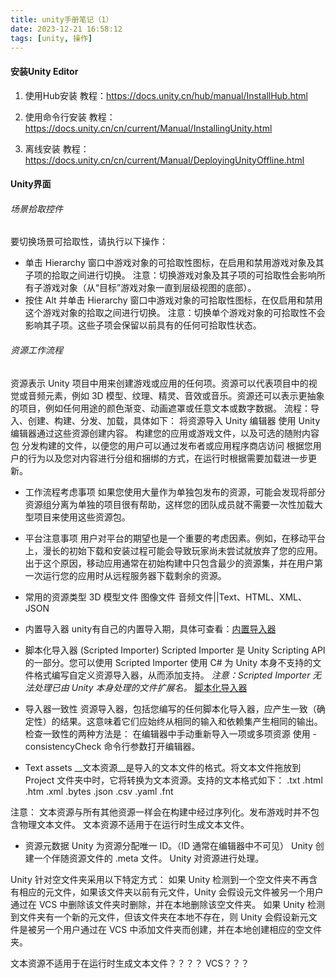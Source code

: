 ```yaml
---
title: unity手册笔记（1）
date: 2023-12-21 16:58:12
tags: [unity, 操作]
---
```


#### 安装Unity Editor

1. 使用Hub安装
教程：https://docs.unity.cn/hub/manual/InstallHub.html

2. 使用命令行安装
教程：https://docs.unity.cn/cn/current/Manual/InstallingUnity.html

3. 离线安装
教程：https://docs.unity.cn/cn/current/Manual/DeployingUnityOffline.html

#### Unity界面

###### 场景拾取控件
要切换场景可拾取性，请执行以下操作：
- 单击 Hierarchy 窗口中游戏对象的可拾取性图标，在启用和禁用游戏对象及其子项的拾取之间进行切换。
注意：切换游戏对象及其子项的可拾取性会影响所有子游戏对象（从“目标”游戏对象一直到层级视图的底部）。
- 按住 Alt 并单击 Hierarchy 窗口中游戏对象的可拾取性图标，在仅启用和禁用这个游戏对象的拾取之间进行切换。
注意：切换单个游戏对象的可拾取性不会影响其子项。这些子项会保留以前具有的任何可拾取性状态。

###### 资源工作流程
资源表示 Unity 项目中用来创建游戏或应用的任何项。资源可以代表项目中的视觉或音频元素，例如 3D 模型、纹理、精灵、音效或音乐。资源还可以表示更抽象的项目，例如任何用途的颜色渐变、动画遮罩或任意文本或数字数据。
流程：导入、创建、构建、分发、加载，具体如下：
将资源导入 Unity 编辑器
使用 Unity 编辑器通过这些资源创建内容。
构建您的应用或游戏文件，以及可选的随附内容包
分发构建的文件，以便您的用户可以通过发布者或应用程序商店访问
根据您用户的行为以及您对内容进行分组和捆绑的方式，在运行时根据需要加载进一步更新。

- 工作流程考虑事项
如果您使用大量作为单独包发布的资源，可能会发现将部分资源组分离为单独的项目很有帮助，这样您的团队成员就不需要一次性加载大型项目来使用这些资源包。
- 平台注意事项
用户对平台的期望也是一个重要的考虑因素。例如，在移动平台上，漫长的初始下载和安装过程可能会导致玩家尚未尝试就放弃了您的应用。出于这个原因，移动应用通常在初始构建中只包含最少的资源集，并在用户第一次运行您的应用时从远程服务器下载剩余的资源。

- 常用的资源类型
3D 模型文件
图像文件
音频文件||Text、HTML、XML、JSON

- 内置导入器
unity有自己的内置导入期，具体可查看：[内置导入器](https://docs.unity.cn/cn/current/Manual/BuiltInImporters.html)

- 脚本化导入器 (Scripted Importer)
Scripted Importer 是 Unity Scripting API 的一部分。您可以使用 Scripted Importer 使用 C# 为 Unity 本身不支持的文件格式编写自定义资源导入器，从而添加支持。
*注意：Scripted Importer 无法处理已由 Unity 本身处理的文件扩展名。*
[脚本化导入器](https://docs.unity.cn/cn/current/Manual/ScriptedImporters.html)

- 导入器一致性
资源导入器，包括您编写的任何脚本化导入器，应产生一致（确定性）的结果。这意味着它们应始终从相同的输入和依赖集产生相同的输出。
检查一致性的两种方法是：
在编辑器中手动重新导入一项或多项资源
使用 -consistencyCheck 命令行参数打开编辑器。

- Text assets
__文本资源__是导入的文本文件的格式。将文本文件拖放到 Project 文件夹中时，它将转换为文本资源。支持的文本格式如下：
.txt
.html
.htm
.xml
.bytes
.json
.csv
.yaml
.fnt

注意：
文本资源与所有其他资源一样会在构建中经过序列化。发布游戏时并不包含物理文本文件。
文本资源不适用于在运行时生成文本文件。

- 资源元数据
Unity 为资源分配唯一 ID。（ID 通常在编辑器中不可见）
Unity 创建一个伴随资源文件的 .meta 文件。
Unity 对资源进行处理。

Unity 针对空文件夹采用以下特定方式：
如果 Unity 检测到一个空文件夹不再含有相应的元文件，如果该文件夹以前有元文件，Unity 会假设元文件被另一个用户通过在 VCS 中删除该文件夹时删除，并在本地删除该空文件夹。
如果 Unity 检测到文件夹有一个新的元文件，但该文件夹在本地不存在，则 Unity 会假设新元文件是被另一个用户通过在 VCS 中添加文件夹而创建，并在本地创建相应的空文件夹。




文本资源不适用于在运行时生成文本文件？？？？
VCS？？？